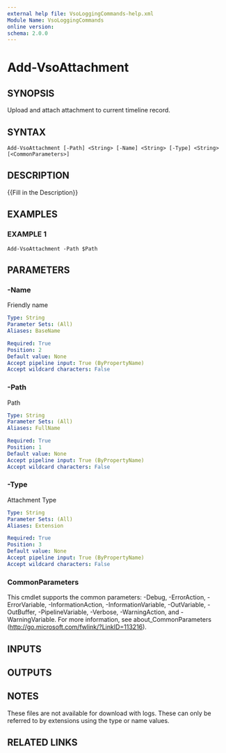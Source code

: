 ```yaml
---
external help file: VsoLoggingCommands-help.xml
Module Name: VsoLoggingCommands
online version:
schema: 2.0.0
---
```


# Add-VsoAttachment

## SYNOPSIS
Upload and attach attachment to current timeline record.

## SYNTAX

```
Add-VsoAttachment [-Path] <String> [-Name] <String> [-Type] <String> [<CommonParameters>]
```

## DESCRIPTION
{{Fill in the Description}}

## EXAMPLES

### EXAMPLE 1
```
Add-VsoAttachment -Path $Path
```

## PARAMETERS

### -Name
Friendly name

```yaml
Type: String
Parameter Sets: (All)
Aliases: BaseName

Required: True
Position: 2
Default value: None
Accept pipeline input: True (ByPropertyName)
Accept wildcard characters: False
```

### -Path
Path

```yaml
Type: String
Parameter Sets: (All)
Aliases: FullName

Required: True
Position: 1
Default value: None
Accept pipeline input: True (ByPropertyName)
Accept wildcard characters: False
```

### -Type
Attachment Type

```yaml
Type: String
Parameter Sets: (All)
Aliases: Extension

Required: True
Position: 3
Default value: None
Accept pipeline input: True (ByPropertyName)
Accept wildcard characters: False
```

### CommonParameters
This cmdlet supports the common parameters: -Debug, -ErrorAction, -ErrorVariable, -InformationAction, -InformationVariable, -OutVariable, -OutBuffer, -PipelineVariable, -Verbose, -WarningAction, and -WarningVariable. For more information, see about_CommonParameters (http://go.microsoft.com/fwlink/?LinkID=113216).

## INPUTS

## OUTPUTS

## NOTES
These files are not available for download with logs.
These can only be referred to by extensions using the type or name values.

## RELATED LINKS
